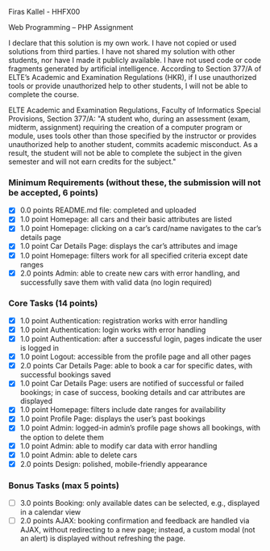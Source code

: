 Firas Kallel - HHFX00

Web Programming – PHP Assignment

I declare that this solution is my own work. I have not copied or used solutions from third parties. I have not shared
my solution with other students, nor have I made it publicly available. I have not used code or code fragments generated
by artificial intelligence. According to Section 377/A of ELTE’s Academic and Examination Regulations (HKR), if I use
unauthorized tools or provide unauthorized help to other students, I will not be able to complete the course.

ELTE Academic and Examination Regulations, Faculty of Informatics Special Provisions, Section 377/A: "A student who,
during an assessment (exam, midterm, assignment) requiring the creation of a computer program or module, uses tools
other than those specified by the instructor or provides unauthorized help to another student, commits academic
misconduct. As a result, the student will not be able to complete the subject in the given semester and will not earn
credits for the subject."

### Minimum Requirements (without these, the submission will not be accepted, 6 points)

- [x] 0.0 points README.md file: completed and uploaded
- [x] 1.0 point Homepage: all cars and their basic attributes are listed
- [x] 1.0 point Homepage: clicking on a car’s card/name navigates to the car’s details page
- [x] 1.0 point Car Details Page: displays the car’s attributes and image
- [x] 1.0 point Homepage: filters work for all specified criteria except date ranges
- [x] 2.0 points Admin: able to create new cars with error handling, and successfully save them with valid data (no
  login required)

### Core Tasks (14 points)

- [x] 1.0 point Authentication: registration works with error handling
- [x] 1.0 point Authentication: login works with error handling
- [x] 1.0 point Authentication: after a successful login, pages indicate the user is logged in
- [x] 1.0 point Logout: accessible from the profile page and all other pages
- [x] 2.0 points Car Details Page: able to book a car for specific dates, with successful bookings saved
- [x] 1.0 point Car Details Page: users are notified of successful or failed bookings; in case of success, booking
  details and car attributes are displayed
- [x] 1.0 point Homepage: filters include date ranges for availability
- [x] 1.0 point Profile Page: displays the user’s past bookings
- [x] 1.0 point Admin: logged-in admin’s profile page shows all bookings, with the option to delete them
- [x] 1.0 point Admin: able to modify car data with error handling
- [x] 1.0 point Admin: able to delete cars
- [x] 2.0 points Design: polished, mobile-friendly appearance

### Bonus Tasks (max 5 points)

- [ ] 3.0 points Booking: only available dates can be selected, e.g., displayed in a calendar view
- [ ] 2.0 points AJAX: booking confirmation and feedback are handled via AJAX, without redirecting to a new page;
  instead, a custom modal (not an alert) is displayed without refreshing the page.